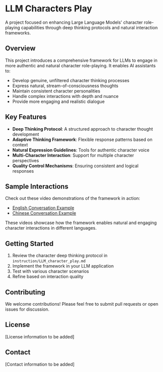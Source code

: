 # LLM Characters Play

A project focused on enhancing Large Language Models' character role-playing capabilities through deep thinking protocols and natural interaction frameworks.

## Overview

This project introduces a comprehensive framework for LLMs to engage in more authentic and natural character role-playing. It enables AI assistants to:

- Develop genuine, unfiltered character thinking processes
- Express natural, stream-of-consciousness thoughts
- Maintain consistent character personalities
- Handle complex interactions with depth and nuance
- Provide more engaging and realistic dialogue

## Key Features

- **Deep Thinking Protocol**: A structured approach to character thought development
- **Adaptive Thinking Framework**: Flexible response patterns based on context
- **Natural Expression Guidelines**: Tools for authentic character voice
- **Multi-Character Interaction**: Support for multiple character perspectives
- **Quality Control Mechanisms**: Ensuring consistent and logical responses

## Sample Interactions

Check out these video demonstrations of the framework in action:

- [English Conversation Example](https://drive.google.com/file/d/1bN6-IMUEButwgXVk0RbL9Kr2YEcZj-dC/view?usp=sharing)
- [Chinese Conversation Example](https://drive.google.com/file/d/1kJqJp278YvEAwcQGaK6KixrC3JfO89Dc/view?usp=sharing)

These videos showcase how the framework enables natural and engaging character interactions in different languages.

## Getting Started

1. Review the character deep thinking protocol in `instruction/LLM_character_play.md`
2. Implement the framework in your LLM application
3. Test with various character scenarios
4. Refine based on interaction quality

## Contributing

We welcome contributions! Please feel free to submit pull requests or open issues for discussion.

## License

[License information to be added]

## Contact

[Contact information to be added] 